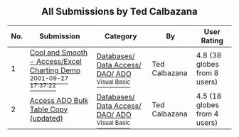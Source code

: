 ﻿<div align="center">

## All Submissions by Ted Calbazana

</div>

No.  | Submission | Category | By   | User Rating
---- | ---------- | -------- | ---- | -----------
1 | [Cool and Smooth \- Access/Excel Charting Demo<br /><sup>2001-09-27 17:37:22</sup>](https://github.com/Planet-Source-Code/ted-calbazana-cool-and-smooth-access-excel-charting-demo__1-27598) | [Databases/ Data Access/ DAO/ ADO<br /><sup>Visual Basic</sup>](../ByCategory/databases-data-access-dao-ado__1-6.md) | Ted Calbazana | 4.8 (38 globes from 8 users)
2 | [Access ADO Bulk Table Copy \(updated\)<br />](https://github.com/Planet-Source-Code/ted-calbazana-access-ado-bulk-table-copy-updated__1-27352) | [Databases/ Data Access/ DAO/ ADO<br /><sup>Visual Basic</sup>](../ByCategory/databases-data-access-dao-ado__1-6.md) | Ted Calbazana | 4.5 (18 globes from 4 users)
